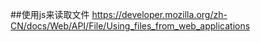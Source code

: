 ##使用js来读取文件
https://developer.mozilla.org/zh-CN/docs/Web/API/File/Using_files_from_web_applications
